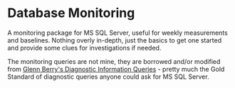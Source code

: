 # Database Monitoring

A monitoring package for MS SQL Server, useful for weekly measurements and baselines. Nothing overly in-depth, just the basics to get one started and provide some clues for investigations if needed.

The monitoring queries are not mine, they are borrowed and/or modified from [Glenn Berry's Diagnostic Information Queries](https://glennsqlperformance.com/resources/) - pretty much the Gold Standard of diagnostic queries anyone could ask for MS SQL Server.

